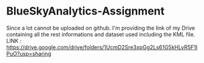 # BlueSkyAnalytics-Assignment
Since a lot cannot be uploaded on github. I'm providing the link of my Drive containing all the rest informations and dataset used including the KML file.
LINK : https://drive.google.com/drive/folders/1UcmD2Sre3xpGg2Ls61G5kHLvR5F1IPuO?usp=sharing

